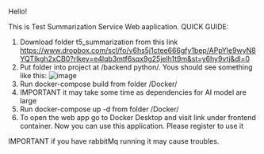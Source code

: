 Hello!

This is Test Summarization Service Web aaplication.
QUICK GUIDE:
1) Download folder t5_summarization from this link https://www.dropbox.com/scl/fo/v6hs5j1ctee666gfy1bep/APpYle9wyN8YQTIkgh2xCB0?rlkey=e4lqb3mtf6sqx9g25jelh1t9m&st=y6hy9vtj&dl=0
2) Put folder into project at /backend python/. Yous should see something like this:
![image](https://github.com/user-attachments/assets/ada794cb-79be-400c-b4b9-5df3f1fdeb21)
3) Run docker-compose build from folder /Docker/
4) IMPORTANT it may take some time as dependencies for AI model are large
5) Run docker-compose up -d from folder /Docker/
6) To open the web app go to Docker Desktop and visit link under frontend container.
Now you can use this application.
Please register to use it

IMPORTANT if you have rabbitMq running it may cause troubles.
